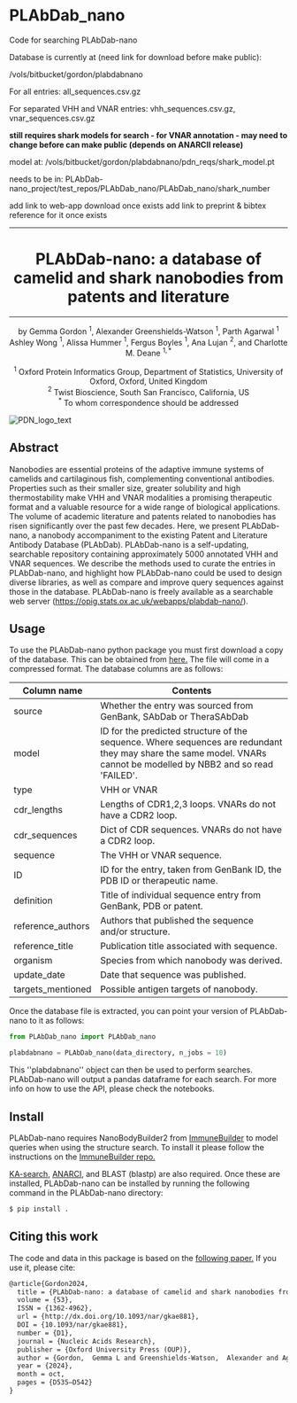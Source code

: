 # PLAbDab_nano
Code for searching PLAbDab-nano 

Database is currently at (need link for download before make public):

/vols/bitbucket/gordon/plabdabnano

For all entries: all_sequences.csv.gz 

For separated VHH and VNAR entries: vhh_sequences.csv.gz, vnar_sequences.csv.gz

**still requires shark models for search - for VNAR annotation - may need to change before can make public (depends on ANARCII release)**

model at:
/vols/bitbucket/gordon/plabdabnano/pdn_reqs/shark_model.pt

needs to be in: 
PLAbDab-nano_project/test_repos/PLAbDab_nano/PLAbDab_nano/shark_number

add link to web-app download once exists
add link to preprint & bibtex reference for it once exists

---

<div align="center">    
 
# PLAbDab-nano: a database of camelid and shark nanobodies from patents and literature

---
    
by 
Gemma Gordon $^{1}$, Alexander Greenshields-Watson $^{1}$, Parth Agarwal $^{1}$ Ashley Wong $^{1}$, Alissa Hummer $^{1}$, Fergus Boyles $^{1}$, Ana Lujan $^{2}$, and Charlotte M. Deane $^{1,*}$

$^{1}$ Oxford Protein Informatics Group, Department of Statistics, University of Oxford, Oxford, United Kingdom  
$^{2}$ Twist Bioscience, South San Francisco, California, US  
$^{*}$ To whom correspondence should be addressed  
</div>

![PDN_logo_text](https://github.com/oxpig/PLAbDab_nano/assets/72207136/7631ffb5-251b-4494-979f-9e6527698f8c)

## Abstract
Nanobodies are essential proteins of the adaptive immune systems of camelids and cartilaginous fish, complementing conventional antibodies. Properties such as their smaller size, greater solubility and high thermostability make VHH and VNAR modalities a promising therapeutic format and a valuable resource for a wide range of biological applications. The volume of academic literature and patents related to nanobodies has risen significantly over the past few decades. Here, we present PLAbDab-nano, a nanobody accompaniment to the existing Patent and Literature Antibody Database (PLAbDab). PLAbDab-nano is a self-updating, searchable repository containing approximately 5000 annotated VHH and VNAR sequences. We describe the methods used to curate the entries in PLAbDab-nano, and highlight how PLAbDab-nano could be used to design diverse libraries, as well as compare and improve query sequences against those in the database. PLAbDab-nano is freely available as a searchable web server (https://opig.stats.ox.ac.uk/webapps/plabdab-nano/). 

## Usage

To use the PLAbDab-nano python package you must first download a copy of the database. This can be obtained from  <a href="https://opig.stats.ox.ac.uk/webapps/plabdab-nano/">here.</a> The file will come in a compressed format. The database columns are as follows: 

| Column name       | Contents                                                                                                                                                               |
|-------------------|------------------------------------------------------------------------------------------------------------------------------------------------------------------------|
| source            | Whether the entry was sourced from GenBank, SAbDab or TheraSAbDab                                                                                                      |
| model             | ID for the predicted structure of the sequence.  Where sequences are redundant they may share the same model.  VNARs cannot be modelled by NBB2 and so read 'FAILED'.  |
| type              | VHH or VNAR                                                                                                                                                            |
| cdr_lengths       | Lengths of CDR1,2,3 loops. VNARs do not have a CDR2 loop.                                                                                                              |
| cdr_sequences     | Dict of CDR sequences. VNARs do not have a CDR2 loop.                                                                                                                  |
| sequence          | The VHH or VNAR sequence.                                                                                                                                              |
| ID                | ID for the entry, taken from GenBank ID, the PDB ID or therapeutic name.                                                                                               |
| definition        | Title of individual sequence entry from GenBank, PDB or patent.                                                                                                        |
| reference_authors | Authors that published the sequence and/or structure.                                                                                                                  |
| reference_title   | Publication title associated with sequence.                                                                                                                            |
| organism          | Species from which nanobody was derived.                                                                                                                               |
| update_date       | Date that sequence was published.                                                                                                                                      |
| targets_mentioned | Possible antigen targets of nanobody.                                                                                                                                  |

Once the database file is extracted, you can point your version of PLAbDab-nano to it as follows:

```python
from PLAbDab_nano import PLAbDab_nano

plabdabnano = PLAbDab_nano(data_directory, n_jobs = 10)
```

This ''plabdabnano'' object can then be used to perform searches. PLAbDab-nano will output a pandas dataframe for each search. For more info on how to use the API, please check the notebooks. 

## Install

PLAbDab-nano requires NanoBodyBuilder2 from <a href="https://github.com/oxpig/ImmuneBuilder">ImmuneBuilder</a> to model queries when using the structure search. To install it please follow the instructions on the <a href="https://github.com/oxpig/ImmuneBuilder">ImmuneBuilder repo.</a>

<a href="https://github.com/oxpig/kasearch">KA-search</a>, <a href="https://github.com/oxpig/ANARCI">ANARCI</a>, and BLAST (blastp) are also required. Once these are installed, PLAbDab-nano can be installed by running the following command in the PLAbDab-nano directory:

```bash
$ pip install .
```

## Citing this work

The code and data in this package is based on the <a href="https://doi.org/10.1093/nar/gkae881">following paper.</a> If you use it, please cite:

```tex
@article{Gordon2024,
  title = {PLAbDab-nano: a database of camelid and shark nanobodies from patents and literature},
  volume = {53},
  ISSN = {1362-4962},
  url = {http://dx.doi.org/10.1093/nar/gkae881},
  DOI = {10.1093/nar/gkae881},
  number = {D1},
  journal = {Nucleic Acids Research},
  publisher = {Oxford University Press (OUP)},
  author = {Gordon,  Gemma L and Greenshields-Watson,  Alexander and Agarwal,  Parth and Wong,  Ashley and Boyles,  Fergus and Hummer,  Alissa and Lujan Hernandez,  Ana G and Deane,  Charlotte M},
  year = {2024},
  month = oct,
  pages = {D535–D542}
}
```
